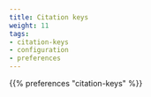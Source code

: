 ```yaml
---
title: Citation keys
weight: 11
tags:
- citation-keys
- configuration
- preferences
---
```


{{% preferences "citation-keys" %}}
